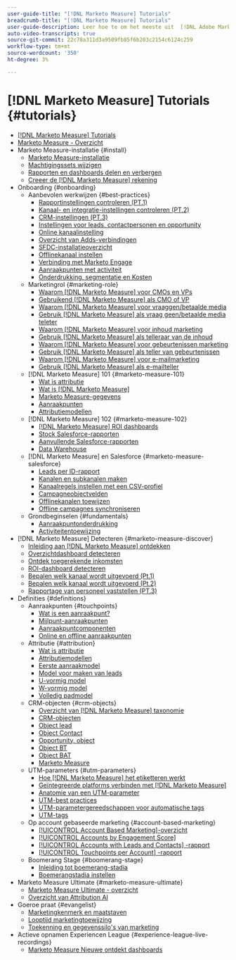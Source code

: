 ```yaml
---
user-guide-title: "[!DNL Marketo Measure] Tutorials"
breadcrumb-title: "[!DNL Marketo Measure] Tutorials"
user-guide-description: Leer hoe te om het meeste uit  [!DNL Adobe Marketo Measure]  (vroeger,  [!DNL Bizible]) te krijgen. Bekijk tutorials over installatie, onboarding, basisprincipes en definities.
auto-video-transcripts: true
source-git-commit: 22c78a311d3a9509fb85f6b203c2154c6124c259
workflow-type: tm+mt
source-wordcount: '350'
ht-degree: 3%

---
```



# [!DNL Marketo Measure] Tutorials {#tutorials}

+ [[!DNL Marketo Measure] Tutorials](overview.md)
+ [Marketo Measure - Overzicht](/help/marketo-measure-overview.md)
+ Marketo Measure-installatie {#install}
   + [Marketo Measure-installatie](/help/installing/install-production.md)
   + [Machtigingssets wijzigen](/help/installing/modify-permission-sets-production.md)
   + [Rapporten en dashboards delen en verbergen](/help/installing/sharing-reports-production.md)
   + [Creeer de  [!DNL Marketo Measure]  rekening](/help/installing/creating-marketo-measure-account-production.md)
+ Onboarding {#onboarding}
   + Aanbevolen werkwijzen {#best-practices}
      + [Rapportinstellingen controleren (PT.1)](/help/onboarding/fundamentals/review-reporting-setting-pt1.md)
      + [Kanaal- en integratie-instellingen controleren (PT.2)](/help/onboarding/fundamentals/channel-integration-settings.md)
      + [CRM-instellingen (PT.3)](/help/onboarding/fundamentals/crm-settings.md)
      + [Instellingen voor leads, contactpersonen en opportunity](/help/onboarding/fundamentals/leads-contacts-opps-settings.md)
      + [Online kanaalinstelling](/help/onboarding/fundamentals/online-channel-setup.md)
      + [Overzicht van Adds-verbindingen](/help/onboarding/fundamentals/ads-connection-overview.md)
      + [SFDC-installatieoverzicht](/help/onboarding/fundamentals/sfdc-installation-overview.md)
      + [Offlinekanaal instellen](/help/onboarding/fundamentals/offline-channel-setup.md)
      + [Verbinding met Marketo Engage](/help/onboarding/fundamentals/connection-with-marketo-engage.md)
      + [Aanraakpunten met activiteit](/help/onboarding/fundamentals/activity-touchpoints.md)
      + [Onderdrukking, segmentatie en Kosten](/help/onboarding/fundamentals/suppression-segmentation-cost.md)
   + Marketingrol {#marketing-role}
      + [Waarom  [!DNL Marketo Measure]  voor CMOs en VPs](/help/onboarding/marketing-role/cmo-and-vp-why.md)
      + [Gebruikend  [!DNL Marketo Measure]  als CMO of VP](/help/onboarding/marketing-role/cmo-and-vp-using.md)
      + [Waarom  [!DNL Marketo Measure]  voor vraaggen/betaalde media](/help/onboarding/marketing-role/demand-gen-why.md)
      + [Gebruik  [!DNL Marketo Measure]  als vraag geen/betaalde media teleter](/help/onboarding/marketing-role/demand-gen-using.md)
      + [Waarom  [!DNL Marketo Measure]  voor inhoud marketing](/help/onboarding/marketing-role/content-marketing-why.md)
      + [Gebruik  [!DNL Marketo Measure]  als telleraar van de inhoud](/help/onboarding/marketing-role/content-marketing-using.md)
      + [Waarom  [!DNL Marketo Measure]  voor gebeurtenissen marketing](/help/onboarding/marketing-role/events-marketing-why.md)
      + [Gebruik  [!DNL Marketo Measure]  als teller van gebeurtenissen](/help/onboarding/marketing-role/events-marketing-using.md)
      + [Waarom  [!DNL Marketo Measure]  voor e-mailmarketing](/help/onboarding/marketing-role/email-marketing-why.md)
      + [Gebruik  [!DNL Marketo Measure]  als e-mailteller](/help/onboarding/marketing-role/email-marketing-using.md)
   + [!DNL Marketo Measure] 101 {#marketo-measure-101}
      + [Wat is attributie](/help/onboarding/marketo-measure-101/what-is-attribution.md)
      + [Wat is  [!DNL Marketo Measure]](/help/onboarding/marketo-measure-101/what-is-marketo-measure.md)
      + [Marketo Measure-gegevens](/help/onboarding/marketo-measure-101/marketo-measure-data.md)
      + [Aanraakpunten](/help/onboarding/marketo-measure-101/touchpoints.md)
      + [Attributiemodellen](/help/onboarding/marketo-measure-101/attribution-models.md)
   + [!DNL Marketo Measure] 102 {#marketo-measure-102}
      + [ [!DNL Marketo Measure]  ROI dashboards](/help/onboarding/marketo-measure-102/roi-dashboards.md)
      + [Stock Salesforce-rapporten](/help/onboarding/marketo-measure-102/stock-salesforce-reports.md)
      + [Aanvullende Salesforce-rapporten](/help/onboarding/marketo-measure-102/addtional-salesforce-reports.md)
      + [Data Warehouse](/help/onboarding/marketo-measure-102/data-warehouse.md)
   + [!DNL Marketo Measure] en Salesforce {#marketo-measure-salesforce}
      + [Leads per ID-rapport](/help/onboarding/marketo-measure-salesforce/leads-by-id-report.md)
      + [Kanalen en subkanalen maken](/help/onboarding/marketo-measure-salesforce/creating-channels-subchannels.md)
      + [Kanaalregels instellen met een CSV-profiel](/help/onboarding/marketo-measure-salesforce/channel-rules-csv.md)
      + [Campagneobjectvelden](/help/onboarding/marketo-measure-salesforce/campaign-object-fields.md)
      + [Offlinekanalen toewijzen](/help/onboarding/marketo-measure-salesforce/mapping-offline-channels.md)
      + [Offline campagnes synchroniseren](/help/onboarding/marketo-measure-salesforce/syncing-offline-campaigns.md)
   + Grondbeginselen {#fundamentals}
      + [Aanraakpuntonderdrukking](/help/onboarding/marketo-measure-salesforce/touchpoint-suppression.md)
      + [Activiteitentoewijzing](/help/onboarding/fundamentals/activities-attribution.md)
+ [!DNL Marketo Measure] Detecteren {#marketo-measure-discover}
   + [Inleiding aan  [!DNL Marketo Measure]  ontdekken](/help/marketo-measure-discover/introduction-to-marketo-measure-discover.md)
   + [Overzichtdashboard detecteren](/help/marketo-measure-discover/2023-discover-overview-dashboard.md)
   + [Ontdek toegerekende inkomsten](/help/marketo-measure-discover/2023-discover-attributed-revenue.md)
   + [ROI-dashboard detecteren](/help/marketo-measure-discover/2023-discover-roi-dashboard.md)
   + [Bepalen welk kanaal wordt uitgevoerd (Pt.1)](/help/marketo-measure-discover/top-of-funnel-reporting.md)
   + [Bepalen welk kanaal wordt uitgevoerd (Pt.2)](/help/marketo-measure-discover/determine-which-channel-is-performing.md)
   + [Rapportage van personeel vaststellen (PT.3)](/help/marketo-measure-discover/build-a-full-funnel-report-pt3.md)
+ Definities {#definitions}
   + Aanraakpunten {#touchpoints}
      + [Wat is een aanraakpunt?](/help/definitions/touchpoints/what-is-a-touchpoint.md)
      + [Mijlpunt-aanraakpunten](/help/definitions/touchpoints/milestone-touchpoints.md)
      + [Aanraakpuntcomponenten](/help/definitions/touchpoints/touchpoint-components.md)
      + [Online en offline aanraakpunten](/help/definitions/touchpoints/online-offline-touchpoints.md)
   + Attributie {#attribution}
      + [Wat is attributie](/help/definitions/attribution/what-is-attribution.md)
      + [Attributiemodellen](/help/definitions/attribution/attribution-models.md)
      + [Eerste aanraakmodel](/help/definitions/attribution/first-touch-model.md)
      + [Model voor maken van leads](/help/definitions/attribution/lead-creation-model.md)
      + [U-vormig model](/help/definitions/attribution/u-shaped-model.md)
      + [W-vormig model](/help/definitions/attribution/w-shaped-model.md)
      + [Volledig padmodel](/help/definitions/attribution/full-path-model.md)
   + CRM-objecten {#crm-objects}
      + [Overzicht van  [!DNL Marketo Measure]  taxonomie](/help/definitions/crm-objects/taxonomy-overview.md)
      + [CRM-objecten](/help/definitions/crm-objects/crm-objects.md)
      + [Object lead](/help/definitions/crm-objects/lead-object.md)
      + [Object Contact](/help/definitions/crm-objects/contact-object.md)
      + [Opportunity, object](/help/definitions/crm-objects/opportunity-object.md)
      + [Object BT](/help/definitions/crm-objects/bt-object.md)
      + [Object BAT](/help/definitions/crm-objects/bat-object.md)
      + [Marketo Measure](/help/definitions/crm-objects/marketo-measure-person.md)
   + UTM-parameters {#utm-parameters}
      + [Hoe  [!DNL Marketo Measure]  het etiketteren werkt](/help/definitions/utm-parameters/how-marketo-measure-tagging-works.md)
      + [Geïntegreerde platforms verbinden met  [!DNL Marketo Measure]](/help/definitions/utm-parameters/connecting-integrated-platforms-with-marketo-measure.md)
      + [Anatomie van een UTM-parameter](/help/definitions/utm-parameters/anatomy-of-a-utm-parameter.md)
      + [UTM-best practices](/help/definitions/utm-parameters/utm-best-practices.md)
      + [UTM-parametergereedschappen voor automatische tags](/help/definitions/utm-parameters/utm-parameter-auto-tagging-tools.md)
      + [UTM-tags](/help/definitions/utm-parameters/utm-tagging.md)
   + Op account gebaseerde marketing {#account-based-marketing}
      + [[!UICONTROL Account Based Marketing]-overzicht](/help/definitions/account-based-marketing/abm-overview.md)
      + [[!UICONTROL Accounts by Engagement Score]](/help/definitions/account-based-marketing/accounts-by-engagement-score.md)
      + [[!UICONTROL Accounts with Leads and Contacts] -rapport](/help/definitions/account-based-marketing/accounts-with-leads-and-contacts.md)
      + [[!UICONTROL Touchpoints per Account] -rapport](/help/definitions/account-based-marketing/touchpoints-per-account-report.md)
   + Boomerang Stage {#boomerang-stage}
      + [Inleiding tot boemerang-stadia](/help/definitions/boomerang-stage/introduction-to-boomerang-stages.md)
      + [Boemerangstadia instellen](/help/definitions/boomerang-stage/setting-up-boomerang-stages.md)
+ Marketo Measure Ultimate {#marketo-measure-ultimate}
   + [Marketo Measure Ultimate - overzicht](/help/marketo-measure-ultimate/overview.md)
   + [Overzicht van Attribution AI](/help/marketo-measure-ultimate/attribution-ai-overview.md)
+ Goeroe praat {#evangelist}
   + [Marketingkenmerk en maatstaven](/help/evangelist-talks/attribution-and-metrics.md)
   + [Looptijd marketingtoewijzing](/help/evangelist-talks/marketing-attribution-maturity.md)
   + [Toekenning en gegevenssilo&#39;s van marketing](/help/evangelist-talks/marketing-attribution-and-data-silos.md)
+ Actieve opnamen Experiencen League {#experience-league-live-recordings}
   + [ Marketo Measure Nieuwe ontdekt dashboards ](https://experienceleague.adobe.com/en/docs/events/experience-league-live-recordings/episodes/exl-live-episode-04-18-24)
